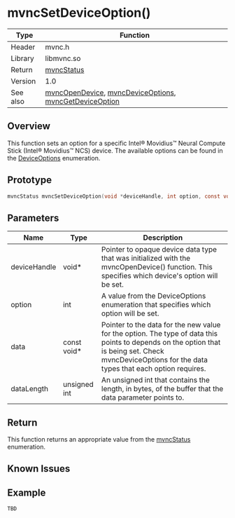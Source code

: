# mvncSetDeviceOption()

Type|Function
------------ | -------------
Header|mvnc.h
Library| libmvnc.so
Return|[mvncStatus](mvncStatus.md)
Version|1.0
See also|[mvncOpenDevice](mvncOpenDevice.md), [mvncDeviceOptions](mvncDeviceOptions.md), [mvncGetDeviceOption](mvncGetDeviceOption.md)

## Overview
This function sets an option for a specific Intel® Movidius™ Neural Compute Stick (Intel® Movidius™ NCS) device. The available options can be found in the [DeviceOptions](mvncDeviceOptions.md) enumeration.

## Prototype

```C
mvncStatus mvncSetDeviceOption(void *deviceHandle, int option, const void *data, unsigned int datalength);
```
## Parameters

Name|Type|Description
----|----|-----------
deviceHandle|void\*|Pointer to opaque device data type that was initialized with the mvncOpenDevice() function. This specifies which device's option will be set.
option|int|A value from the DeviceOptions enumeration that specifies which option will be set.
data|const void\*|Pointer to the data for the new value for the option. The type of data this points to depends on the option that is being set. Check mvncDeviceOptions for the data types that each option requires.
dataLength|unsigned int|An unsigned int that contains the length, in bytes, of the buffer that the data parameter points to.

## Return
This function returns an appropriate value from the [mvncStatus](mvncStatus.md) enumeration.

## Known Issues

## Example
```C
TBD
```
